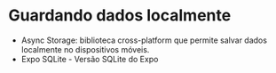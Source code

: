 # Guardando dados localmente

- Async Storage: biblioteca cross-platform que permite salvar dados localmente no dispositivos móveis.
- Expo SQLite - Versão SQLite do Expo